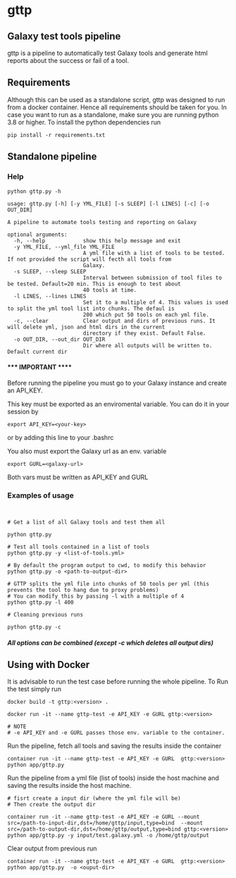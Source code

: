 # gttp
## Galaxy test tools pipeline

gttp is a pipeline to automatically test Galaxy tools and generate html reports about the success or fail of a tool.

## Requirements
Although this can be used as a standalone script, gttp was designed to run from a docker container. Hence all requirements should be taken for you.
In case you want to run as a standalone, make sure you are running python 3.8 or higher.
To install the python dependencies run 

```
pip install -r requirements.txt
```

## Standalone pipeline

### Help
```
python gttp.py -h

usage: gttp.py [-h] [-y YML_FILE] [-s SLEEP] [-l LINES] [-c] [-o OUT_DIR]

A pipeline to automate tools testing and reporting on Galaxy

optional arguments:
  -h, --help            show this help message and exit
  -y YML_FILE, --yml_file YML_FILE
                        A yml file with a list of tools to be tested. If not provided the script will fecth all tools from
                        Galaxy.
  -s SLEEP, --sleep SLEEP
                        Interval between submission of tool files to be tested. Default=20 min. This is enough to test about
                        40 tools at time.
  -l LINES, --lines LINES
                        Set it to a multiple of 4. This values is used to split the yml tool list into chunks. The defaul is
                        200 which put 50 tools on each yml file.
  -c, --clear           Clear output and dirs of previous runs. It will delete yml, json and html dirs in the current
                        directory if they exist. Default False.
  -o OUT_DIR, --out_dir OUT_DIR
                        Dir where all outputs will be written to. Default current dir

```
#### *** IMPORTANT ****
Before running the pipeline you must go to your Galaxy instance and create an API_KEY.

This key must be exported as an enviromental variable.
You can do it in your session by 

```
export API_KEY=<your-key>
```

or by adding this line to your .bashrc

You also must export the Galaxy url as an env. variable

```
export GURL=<galaxy-url>
```

Both vars must be written as API_KEY and GURL

### Examples of usage
```


# Get a list of all Galaxy tools and test them all

python gttp.py 

# Test all tools contained in a list of tools
python gttp.py -y <list-of-tools.yml>

# By default the program output to cwd, to modify this behavior
python gttp.py -o <path-to-output-dir>

# GTTP splits the yml file into chunks of 50 tools per yml (this prevents the tool to hang due to proxy problems)
# You can modify this by passing -l with a multiple of 4 
python gttp.py -l 400 

# Cleaning previous runs

python gttp.py -c 

```
#### ***All options can be combined (except -c which deletes all output dirs)***


## Using with Docker

It is advisable to run the test case before running the whole pipeline.
To Run the test simply run

```
docker build -t gttp:<version> .

docker run -it --name gttp-test -e API_KEY -e GURL gttp:<version>

# NOTE
# -e API_KEY and -e GURL passes those env. variable to the container.
```

Run the pipeline, fetch all tools and saving the results inside the container

```
container run -it --name gttp-test -e API_KEY -e GURL  gttp:<version> python app/gttp.py 

```

Run the pipeline from a yml file (list of tools) inside the host machine and saving the results inside the host machine.

```
# fisrt create a input dir (where the yml file will be)
# Then create the output dir

container run -it --name gttp-test -e API_KEY -e GURL --mount src=/path-to-input-dir,dst=/home/gttp/input,type=bind  --mount src=/path-to-output-dir,dst=/home/gttp/output,type=bind gttp:<version> python app/gttp.py -y input/test.galaxy.yml -o /home/gttp/output
```

Clear output from previous run

```
container run -it --name gttp-test -e API_KEY -e GURL  gttp:<version> python app/gttp.py  -o <ouput-dir>

```